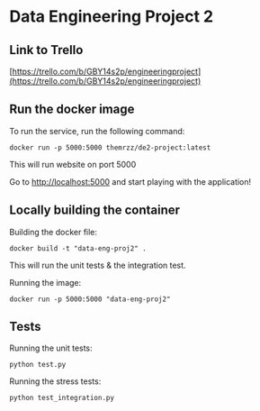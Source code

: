 # Data Engineering Project 2## Link to Trello[https://trello.com/b/GBY14s2p/engineeringproject](https://trello.com/b/GBY14s2p/engineeringproject)## Run the docker imageTo run the service, run the following command:```docker run -p 5000:5000 themrzz/de2-project:latest```This will run website on port 5000Go to [http://localhost:5000](http://localhost:5000) and start playing with the application!## Locally building the containerBuilding the docker file:```docker build -t "data-eng-proj2" .```This will run the unit tests & the integration test.Running the image:```docker run -p 5000:5000 "data-eng-proj2"```## TestsRunning the unit tests:```python test.py```Running the stress tests:```python test_integration.py```
